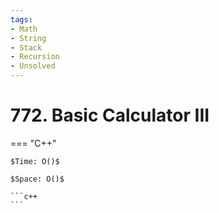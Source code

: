 ```yaml
---
tags:
- Math
- String
- Stack
- Recursion
- Unsolved
---
```



# 772. Basic Calculator III

=== "C++"

    $Time: O()$

    $Space: O()$

    ```c++
    ```